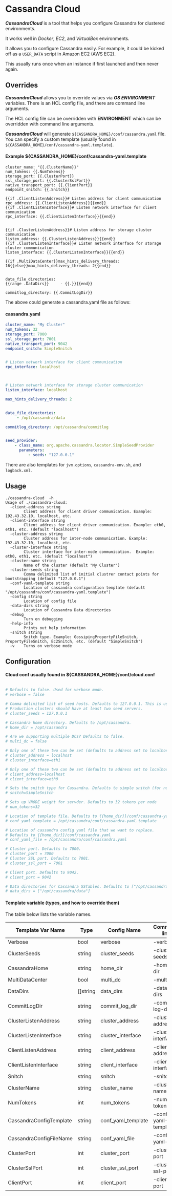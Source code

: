 # Cassandra Cloud

***CassandraCloud*** is a tool that helps you configure Cassandra for clustered environments.

It works well in *Docker*, *EC2*, and *VirtualBox* environments. 

It allows you to configure Cassandra easily. 
For example, it could be kicked off as a `USER_DATA` script in Amazon EC2 (AWS EC2).

This usually runs once when an instance if first launched and then never again. 


## Overrides

***CassandraCloud*** allows you to override values via ***OS ENVIRONMENT*** variables. 
There is an HCL config file, and there are command line arguments. 

The HCL config file can be overridden with **ENVIRONMENT** which can be overridden with command line arguments. 

***CassandraCloud*** will generate `${CASSANDRA_HOME}/conf/cassandra.yaml` file. 
You can specify a custom template (usually found in `${CASSANDRA_HOME}/conf/cassandra-yaml.template`). 

#### Example ${CASSANDRA_HOME}/conf/cassandra-yaml.template
```
cluster_name: "{{.ClusterName}}"
num_tokens: {{.NumTokens}}
storage_port: {{.ClusterPort}}
ssl_storage_port: {{.ClusterSslPort}}
native_transport_port: {{.ClientPort}}
endpoint_snitch: {{.Snitch}}

{{if .ClientListenAddress}}# Listen address for client communication
rpc_address: {{.ClientListenAddress}}{{end}}
{{if .ClientListenInterface}}# Listen network interface for client communication
rpc_interface: {{.ClientListenInterface}}{{end}}


{{if .ClusterListenAddress}}# Listen address for storage cluster communication
listen_address: {{.ClusterListenAddress}}{{end}}
{{if .ClusterListenInterface}}# Listen network interface for storage cluster communication
listen_interface: {{.ClusterListenInterface}}{{end}}

{{if .MultiDataCenter}}max_hints_delivery_threads: 16{{else}}max_hints_delivery_threads: 2{{end}}


data_file_directories:
{{range .DataDirs}}     - {{.}}{{end}}

commitlog_directory: {{.CommitLogDir}}
```

The above could generate a cassandra.yaml file as follows:

#### cassandra.yaml
```yaml
cluster_name: "My Cluster"
num_tokens: 32
storage_port: 7000
ssl_storage_port: 7001
native_transport_port: 9042
endpoint_snitch: SimpleSnitch


# Listen network interface for client communication
rpc_interface: localhost



# Listen network interface for storage cluster communication
listen_interface: localhost

max_hints_delivery_threads: 2


data_file_directories:
     - /opt/cassandra/data

commitlog_directory: /opt/cassandra/commitlog


seed_provider:
    - class_name: org.apache.cassandra.locator.SimpleSeedProvider
      parameters:
          - seeds: "127.0.0.1"
```

There are also templates for  `jvm.options`, `cassandra-env.sh`, and `logback.xml`. 

## Usage

```
./cassandra-cloud  -h
Usage of ./cassandra-cloud:
  -client-address string
        Client address for client driver communication. Example: 192.43.32.10, localhost, etc.
  -client-interface string
        Client address for client driver communication. Example: eth0, eth1, etc. (default "localhost")
  -cluster-address string
        Cluster address for inter-node communication. Example: 192.43.32.10, localhost, etc.
  -cluster-interface string
        Cluster interface for inter-node communication.  Example: eth0, eth1, etc. (default "localhost")
  -cluster-name string
        Name of the cluster (default "My Cluster")
  -cluster-seeds string
        Comma delimited list of initial clustrer contact points for bootstrapping (default "127.0.0.1")
  -conf-yaml-template string
        Location of cassandra configuration template (default "/opt/cassandra/conf/cassandra-yaml.template")
  -config string
        Location of config file
  -data-dirs string
        Location of Cassandra Data directories
  -debug
        Turn on debugging
  -help-info
        Prints out help information
  -snitch string
        Snitch type. Example: GossipingPropertyFileSnitch, PropertyFileSnitch, Ec2Snitch, etc. (default "SimpleSnitch")
  -v    Turns on verbose mode

```

## Configuration

#### Cloud conf usually found in ${CASSANDRA_HOME}/conf/cloud.conf
```conf

# Defaults to false. Used for verbose mode.
# verbose = false

# Comma delimited list of seed hosts. Defaults to 127.0.0.1. This is used for bootstrap only.
# Production clusters should have at least two seed servers.
# cluster_seeds = 127.0.0.1

# Cassandra home directory. Defaults to /opt/cassandra.
# home_dir = /opt/cassandra

# Are we supporting multiple DCs? Defaults to false.
# multi_dc = false

# Only one of these two can be set (defaults to address set to localhost Linux)
# cluster_address = localhost
# cluster_interface=eth1

# Only one of these two can be set (defaults to address set to localhost for OSX and interface set to eth0 for Linux)
# client_address=localhost
# client_interface=eth0

# Sets the snitch type for Cassandra. Defaults to simple snitch (for now).
# snitch=SimpleSnitch

# Sets up VNODE weight for servder. Defaults to 32 tokens per node
# num_tokens=32

# Location of template file. Defaults to {{home_dir}}/conf/cassandra-yaml.template
# conf_yaml_template = /opt/cassandra/conf/cassandra-yaml.template

# Location of cassandra config yaml file that we want to replace.
# Defaults to {{home_dir}}/conf/cassandra.yaml
# conf_yaml_file = /opt/cassandra/conf/cassandra.yaml

# Cluster port. Defaults to 7000.
# cluster_port = 7000
# Cluster SSL port. Defaults to 7001.
# cluster_ssl_port = 7001

# Client port. Defaults to 9042.
# client_port = 9042

# Data directories for Cassandra SSTables. Defaults to ["/opt/cassandra/data"]
# data_dirs = ["/opt/cassandra/data"]
```

#### Template variable (types, and how to override them) 

The table below lists the variable names. 

|Template Var Name         |Type            |Config Name          |Command line         |Environment Variable           |Default Value                   |
|---                       |---             |---------------------|---------------------|---                            |---                             |
|Verbose                   |bool            |verbose              |-verbose             |CASSANDRA_VERBOSE              |false                                   |
|ClusterSeeds              |string          |cluster_seeds        |-cluster-seeds       |CASSANDRA_CLUSTER_SEEDS        |127.0.0.1                               |
|CassandraHome             |string          |home_dir             |-home-dir            |CASSANDRA_HOME_DIR             |/opt/cassandra                          |
|MultiDataCenter           |bool            |multi_dc             |-multi-dc            |CASSANDRA_MULTI_DC             |false                                   |
|DataDirs                  |[]string        |data_dirs            |-data-dirs           |CASSANDRA_DATA_DIRS            |[/opt/cassandra/data                     ]|
|CommitLogDir              |string          |commit_log_dir       |-commit-log-dir      |CASSANDRA_COMMIT_LOG_DIR       |/opt/cassandra/commitlog                |
|ClusterListenAddress      |string          |cluster_address      |-cluster-address     |CASSANDRA_CLUSTER_ADDRESS      |localhost                               |
|ClusterListenInterface    |string          |cluster_interface    |-cluster-interface   |CASSANDRA_CLUSTER_INTERFACE    |                                        |
|ClientListenAddress       |string          |client_address       |-client-address      |CASSANDRA_CLIENT_ADDRESS       |localhost                               |
|ClientListenInterface     |string          |client_interface     |-client-interface    |CASSANDRA_CLIENT_INTERFACE     |                                        |
|Snitch                    |string          |snitch               |-snitch              |CASSANDRA_SNITCH               |SimpleSnitch                            |
|ClusterName               |string          |cluster_name         |-cluster-name        |CASSANDRA_CLUSTER_NAME         |My Cluster                              |
|NumTokens                 |int             |num_tokens           |-num-tokens          |CASSANDRA_NUM_TOKENS           |32                                      |
|CassandraConfigTemplate   |string          |conf_yaml_template   |-conf-yaml-template  |CASSANDRA_CONF_YAML_TEMPLATE   |/opt/cassandra/conf/cassandra-yaml.template|
|CassandraConfigFileName   |string          |conf_yaml_file       |-conf-yaml-file      |CASSANDRA_CONF_YAML_FILE       |/opt/cassandra/conf/cassandra.yaml      |
|ClusterPort               |int             |cluster_port         |-cluster-port        |CASSANDRA_CLUSTER_PORT         |7000                                    |
|ClusterSslPort            |int             |cluster_ssl_port     |-cluster-ssl-port    |CASSANDRA_CLUSTER_SSL_PORT     |7001                                    |
|ClientPort                |int             |client_port          |-client-port         |CASSANDRA_CLIENT_PORT          |9042                                    |

